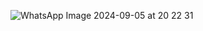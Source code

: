 
![WhatsApp Image 2024-09-05 at 20 22 31](https://github.com/user-attachments/assets/fcf43930-e06f-4f87-93c3-f65fa2b12373)
